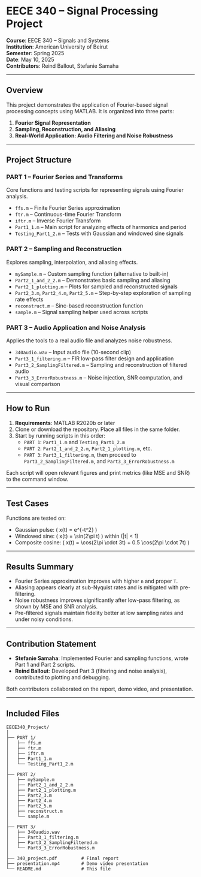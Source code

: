 # EECE 340 – Signal Processing Project

**Course**: EECE 340 – Signals and Systems  
**Institution**: American University of Beirut  
**Semester**: Spring 2025  
**Date**: May 10, 2025  
**Contributors**: Reind Ballout, Stefanie Samaha

---

## Overview

This project demonstrates the application of Fourier-based signal processing concepts using MATLAB. It is organized into three parts:

1. **Fourier Signal Representation**
2. **Sampling, Reconstruction, and Aliasing**
3. **Real-World Application: Audio Filtering and Noise Robustness**

---

## Project Structure

### PART 1 – Fourier Series and Transforms

Core functions and testing scripts for representing signals using Fourier analysis.

- `ffs.m` – Finite Fourier Series approximation
- `ftr.m` – Continuous-time Fourier Transform
- `iftr.m` – Inverse Fourier Transform
- `Part1_1.m` – Main script for analyzing effects of harmonics and period
- `Testing_Part1_2.m` – Tests with Gaussian and windowed sine signals

### PART 2 – Sampling and Reconstruction

Explores sampling, interpolation, and aliasing effects.

- `mySample.m` – Custom sampling function (alternative to built-in)
- `Part2_1_and_2_2.m` – Demonstrates basic sampling and aliasing
- `Part2_1_plotting.m` – Plots for sampled and reconstructed signals
- `Part2_3.m`, `Part2_4.m`, `Part2_5.m` – Step-by-step exploration of sampling rate effects
- `reconstruct.m` – Sinc-based reconstruction function
- `sample.m` – Signal sampling helper used across scripts

### PART 3 – Audio Application and Noise Analysis

Applies the tools to a real audio file and analyzes noise robustness.

- `340audio.wav` – Input audio file (10-second clip)
- `Part3_1_filtering.m` – FIR low-pass filter design and application
- `Part3_2_SamplingFiltered.m` – Sampling and reconstruction of filtered audio
- `Part3_3_ErrorRobustness.m` – Noise injection, SNR computation, and visual comparison

---

## How to Run

1. **Requirements**: MATLAB R2020b or later
2. Clone or download the repository. Place all files in the same folder.
3. Start by running scripts in this order:
   - `PART 1`: `Part1_1.m` and `Testing_Part1_2.m`
   - `PART 2`: `Part2_1_and_2_2.m`, `Part2_1_plotting.m`, etc.
   - `PART 3`: `Part3_1_filtering.m`, then proceed to `Part3_2_SamplingFiltered.m`, and `Part3_3_ErrorRobustness.m`

Each script will open relevant figures and print metrics (like MSE and SNR) to the command window.

---

## Test Cases

Functions are tested on:
- Gaussian pulse: \( x(t) = e^{-t^2} \)
- Windowed sine: \( x(t) = \sin(2\pi t) \) within \(|t| < 1\)
- Composite cosine: \( x(t) = \cos(2\pi \cdot 3t) + 0.5 \cos(2\pi \cdot 7t) \)

---

## Results Summary

- Fourier Series approximation improves with higher `n` and proper `T`.
- Aliasing appears clearly at sub-Nyquist rates and is mitigated with pre-filtering.
- Noise robustness improves significantly after low-pass filtering, as shown by MSE and SNR analysis.
- Pre-filtered signals maintain fidelity better at low sampling rates and under noisy conditions.

---

## Contribution Statement

- **Stefanie Samaha**: Implemented Fourier and sampling functions, wrote Part 1 and Part 2 scripts.
- **Reind Ballout**: Developed Part 3 (filtering and noise analysis), contributed to plotting and debugging.

Both contributors collaborated on the report, demo video, and presentation.

---

## Included Files

```
EECE340_Project/
│
├── PART 1/
│   ├── ffs.m
│   ├── ftr.m
│   ├── iftr.m
│   ├── Part1_1.m
│   └── Testing_Part1_2.m
│
├── PART 2/
│   ├── mySample.m
│   ├── Part2_1_and_2_2.m
│   ├── Part2_1_plotting.m
│   ├── Part2_3.m
│   ├── Part2_4.m
│   ├── Part2_5.m
│   ├── reconstruct.m
│   └── sample.m
│
├── PART 3/
│   ├── 340audio.wav
│   ├── Part3_1_filtering.m
│   ├── Part3_2_SamplingFiltered.m
│   └── Part3_3_ErrorRobustness.m
│
├── 340_project.pdf         # Final report
├── presentation.mp4        # Demo video presentation
└── README.md               # This file
```


